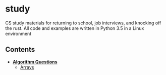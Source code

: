 # study
CS study materials for returning to school, job interviews, and knocking off the rust. All code and examples are written in Python 3.5 in a Linux environment

## Contents

* **[Algorithm Questions](algorithms)**
  * [Arrays](algorithms/arrays)